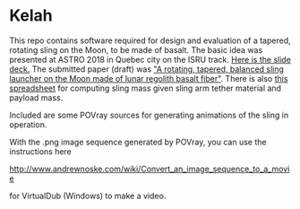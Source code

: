 # Kelah

This repo contains software required for design and evaluation of a tapered, rotating sling on the Moon, to be made of basalt. The basic idea was presented at ASTRO 2018 in Quebec city on the ISRU track. [ Here is the slide deck.](https://docs.google.com/presentation/d/1Y1jP8hRLgbWr4L6fo6iZS44rJHLD3KsNfQzVE6vxcoY/edit#slide=id.p) The submitted paper (draft) was ["A rotating, tapered, balanced sling launcher on the Moon made of lunar regolith basalt fiber"](https://docs.google.com/document/d/16fFAHxTOhwzMlulDfoD0ossUIoAz0a9C6NrqbgVG_jE/edit). There is also [this spreadsheet](https://docs.google.com/spreadsheets/d/1uNU0QBKSqW0r44z_62FYlct5pNCvpTBvi3c9_GTwkyA/edit#gid=1985164543) for computing sling mass given sling arm tether material and payload mass.

Included are some POVray sources for generating animations of the sling in operation.

With the .png image sequence generated by POVray, you can use the instructions here

  http://www.andrewnoske.com/wiki/Convert_an_image_sequence_to_a_movie
  
for VirtualDub (Windows) to make a video.   
